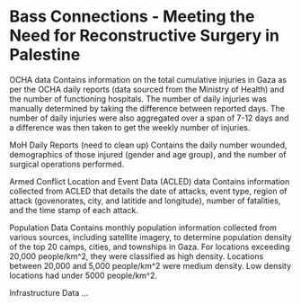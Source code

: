 # Bass Connections - Meeting the Need for Reconstructive Surgery in Palestine

OCHA data
Contains information on the total cumulative injuries in Gaza as per the OCHA daily reports (data sourced from the Ministry of Health) and the number of functioning hospitals. The number of daily injuries was manually determined by taking the difference between reported days. The number of daily injuries were also aggregated over a span of 7-12 days and a difference was then taken to get the weekly number of injuries. 

MoH Daily Reports (need to clean up) 
Contains the daily number wounded, demographics of those injured (gender and age group), and the number of surgical operations performed. 

Armed Conflict Location and Event Data (ACLED) data
Contains information collected from ACLED that details the date of attacks, event type, region of attack (govenorates, city, and latitide and longitude), number of fatalities, and the time stamp of each attack. 

Population Data
Contains monthly population information collected from various sources, including satellite imagery, to determine population density of the top 20 camps, cities, and townships in Gaza. For locations exceeding 20,000 people/km^2, they were classified as high density. Locations between 20,000 and 5,000 people/km^2 were medium density. Low density locations had under 5000 people/km^2. 

Infrastructure Data
...


